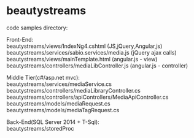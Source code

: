 # beautystreams

code samples directory:

Front-End:
<br/>
beautystreams/views/IndexNg4.cshtml (JS,jQuery,Angular,js)
<br/>
beautystreams/services/sabio.services/media.js (jQuery ajax calls)
<br/>
beautystreams/views/mainTemplate.html (angular.js - view)
<br/>
beautystreams/controllers/mediaLibController.js (angular.js - controller)

Middle Tier(c#/asp.net mvc):
<br/>
beautystreams/services/mediaService.cs
beautystreams/controllers/mediaLibraryController.cs
beautystreams/controllers/apiControllers/MediaApiController.cs
beautystreams/models/mediaRequest.cs
beautystreams/models/mediaTagRequest.cs

Back-End(SQL Server 2014 + T-Sql):
<br/>
beautystreams/storedProc
